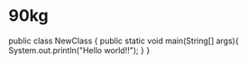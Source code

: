 # 90kg
public class NewClass {
    public static void main(String[] args){
        System.out.println("Hello world!!");
    }
} 
